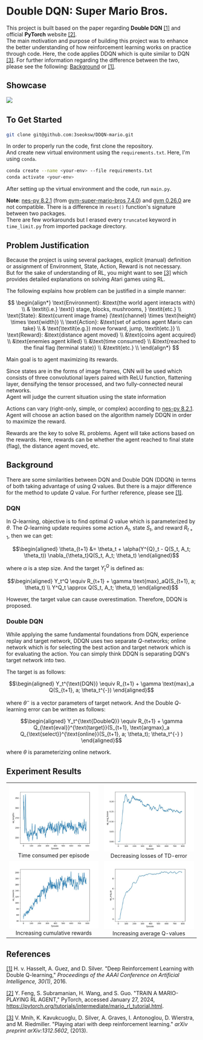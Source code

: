 # Double DQN: Super Mario Bros.

This project is built based on the paper regarding <b>Double DQN</b> [[1]](#1)
and official **PyTorch** website [[2]](#2).<br>
The main motivation and purpose of building this project was to enhance the better understanding of how reinforcement learning works on practice through code.
Here, the code applies DDQN which is quite similar to DQN [[3]](#3).
For further information regarding the difference between the two, please see the following: [Background](#background) or [[1]](#1).

## Showcase

<img src="videos/mario_1_1_showcase.gif">

## To Get Started

```zsh
git clone git@github.com:3seoksw/DDQN-mario.git
```

In order to properly run the code, first clone the repository.<br>
And create new virtual environment using the `requirements.txt`. Here, I'm using `conda`.<br>

```zsh
conda create --name <your-env> --file requirements.txt
conda activate <your-env>
```

After setting up the virtual environment and the code, run `main.py`.<br>

**Note**: [nes-py 8.2.1](https://pypi.org/project/nes-py/) (from [gym-super-mario-bros 7.4.0](https://pypi.org/project/gym-super-mario-bros/)) and
[gym 0.26.0](https://gymnasium.farama.org/content/migration-guide/) are not compatible.
There is a difference in `reset()` function's signature between two packages.<br>
There are few workarounds but I erased every `truncated` keyword in `time_limit.py` from imported package directory.

## Problem Justification

Because the project is using several packages, explicit (manual) definition or assignment of
$\text{Environment, State, Action, Reward}$ is not necessary.<br>
But for the sake of understanding of RL, you might want to see [[3]](#3) which provides detailed explanations on solving Atari games using RL.<br>

The following explains how problem can be justified in a simple manner:

$$
\begin{align*}
    \text{Environment}: &\text{the world agent interacts with} \\
    & \textit{i.e.} \text{) stage, blocks, mushrooms, } \textit{etc.} \\
    \text{State}: &\text{current image frame} (\text{channel} \times \text{height} \times \text{width}) \\
    \text{Action}: &\text{set of actions agent Mario can take} \\
    & \text{\textit{e.g.}) move forward, jump, \textit{etc.}} \\
    \text{Reward}: &\text{distance agent moved} \\
    &\text{coins agent acquired} \\
    &\text{enemies agent killed} \\
    &\text{time consumed} \\
    &\text{reached to the final flag (terminal state)} \\
    &\textit{etc.} \\
\end{align*}
$$

Main goal is to agent maximizing its rewards.

Since states are in the forms of image frames, CNN will be used which consists of three convolutional layers paired with ReLU function, flattening layer, densifying the tensor processed, and two fully-connected neural networks.<br>
Agent will judge the current situation using the state information

Actions can vary (right-only, simple, or complex) according to [nes-py 8.2.1](https://pypi.org/project/nes-py/).
Agent will choose an action based on the algorithm namely DDQN in order to maximize the reward.

Rewards are the key to solve RL problems. Agent will take actions based on the rewards.
Here, rewards can be whether the agent reached to final state (flag), the distance agent moved, etc.

## Background

There are some similarities between DQN and Double DQN (DDQN) in terms of both taking advantage of using $Q$ values.
But there is a major difference for the method to update $Q$ value.
For further reference, please see [[1]](#1).

### DQN

In $Q$-learning, objective is to find optimal $Q$ value which is parameterized by $\theta$.
The $Q$-learning update requires some action $A_t$, state $S_t$, and reward $R_{t+1}$,
then we can get:

```math
\begin{aligned}
    \theta_{t+1} &= \theta_t + \alpha(Y^{Q}_t - Q(S_t, A_t; \theta_t))
    \nabla_{\theta_t}Q(S_t, A_t; \theta_t)
\end{aligned}
```

where $\alpha$ is a step size. And the target $Y_t^Q$ is defined as:

```math
\begin{aligned}
    Y_t^Q \equiv R_{t+1} + \gamma \text{max}_aQ(S_{t+1}, a; \theta_t) \\
    Y^Q_t \approx Q(S_t, A_t; \theta_t)
\end{aligned}
```

However, the target value can cause overestimation. Therefore, DDQN is proposed.

### Double DQN

While applying the same fundamental foundations from DQN, experience replay and target network, DDQN uses two separate $Q$-networks;
online network which is for selecting the best action
and target network which is for evaluating the action.
You can simply think DDQN is separating DQN's target network into two.

The target is as follows:

```math
\begin{aligned}
    Y_t^{\text{DQN}} \equiv R_{t+1} + \gamma \text{max}_a Q(S_{t+1}, a; \theta_t^{-})
\end{aligned}
```

where $\theta^{-}$ is a vector parameters of target network. And the Double $Q$-learning error can be written as follows:

```math
\begin{aligned}
    Y_t^{\text{DoubleQ}} \equiv R_{t+1} + \gamma Q_{\text{eval}}^{\text{target}}(S_{t+1},
    \text{argmax}_a Q_{\text{select}}^{\text{online}}(S_{t+1}, a; \theta_t); \theta_t^{-}
)
\end{aligned}
```

where $\theta$ is parameterizing online network.

## Experiment Results

<table>
    <tr>
        <td>
            <img src="plots/length_plot.jpg">
            <div align="center">Time consumed per episode</div>
        </td>
        <td>
            <img src="plots/loss_plot.jpg">
            <div align="center">Decreasing losses of TD-error</div>
        </td>
    </tr>
    <tr>
        <td>
            <img src="plots/reward_plot.jpg">
            <div align="center">Increasing cumulative rewards</div>
        </td>
        <td>
            <img src="plots/q_plot.jpg">
            <div align="center">Increasing average Q-values</div>
        </td>
    </tr>
</table>

## References

<a id="1" href="https://ojs.aaai.org/index.php/AAAI/article/view/10295">[1]</a>
H. v. Hasselt, A. Guez, and D. Silver. "Deep Reinforcement Learning with Double Q-learning,"
<i>Proceedings of the AAAI Conference on Artificial Intelligence, 30(1)</i>, 2016.

<a id="2" href="https://pytorch.org/tutorials/intermediate/mario_rl_tutorial.html">[2]</a>
Y. Feng, S. Subramanian, H. Wang, and S. Guo. "TRAIN A MARIO-PLAYING RL AGENT,"
PyTorch, accessed January 27, 2024,
https://pytorch.org/tutorials/intermediate/mario_rl_tutorial.html.

<a id="3" href="https://arxiv.org/abs/1312.5602">[3]</a>
V. Mnih, K. Kavukcuoglu, D. Silver, A. Graves, I. Antonoglou, D. Wierstra, and M. Riedmiller.
"Playing atari with deep reinforcement learning."
<i>arXiv preprint arXiv:1312.5602</i>, (2013).
